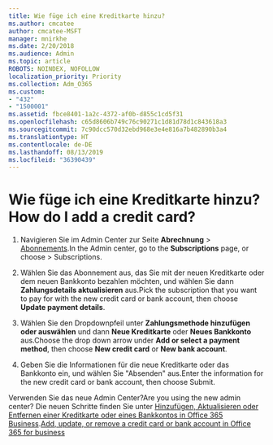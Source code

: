 ```yaml
---
title: Wie füge ich eine Kreditkarte hinzu?
ms.author: cmcatee
author: cmcatee-MSFT
manager: mnirkhe
ms.date: 2/20/2018
ms.audience: Admin
ms.topic: article
ROBOTS: NOINDEX, NOFOLLOW
localization_priority: Priority
ms.collection: Adm_O365
ms.custom:
- "432"
- "1500001"
ms.assetid: fbce8401-1a2c-4372-af0b-d855c1cd5f31
ms.openlocfilehash: c65d8606b749c76c90271c1d81d78d1c843618a3
ms.sourcegitcommit: 7c90dcc570d32ebd968e3e4e816a7b482890b3a4
ms.translationtype: HT
ms.contentlocale: de-DE
ms.lasthandoff: 08/13/2019
ms.locfileid: "36390439"
---
```

# <a name="how-do-i-add-a-credit-card"></a><span data-ttu-id="30d2e-102">Wie füge ich eine Kreditkarte hinzu?</span><span class="sxs-lookup"><span data-stu-id="30d2e-102">How do I add a credit card?</span></span>

1. <span data-ttu-id="30d2e-103">Navigieren Sie im Admin Center zur Seite **Abrechnung** \> [Abonnements](https://go.microsoft.com/fwlink/p/?linkid=842054).</span><span class="sxs-lookup"><span data-stu-id="30d2e-103">In the Admin center, go to the **Subscriptions** page, or choose \> [](https://go.microsoft.com/fwlink/p/?linkid=842054) Subscriptions.</span></span>

2. <span data-ttu-id="30d2e-104">Wählen Sie das Abonnement aus, das Sie mit der neuen Kreditkarte oder dem neuen Bankkonto bezahlen möchten, und wählen Sie dann **Zahlungsdetails aktualisieren** aus.</span><span class="sxs-lookup"><span data-stu-id="30d2e-104">Pick the subscription that you want to pay for with the new credit card or bank account, then choose **Update payment details**.</span></span>

3. <span data-ttu-id="30d2e-105">Wählen Sie den Dropdownpfeil unter **Zahlungsmethode hinzufügen oder auswählen** und dann **Neue Kreditkarte** oder **Neues Bankkonto** aus.</span><span class="sxs-lookup"><span data-stu-id="30d2e-105">Choose the drop down arrow under **Add or select a payment method**, then choose **New credit card** or **New bank account**.</span></span>

4. <span data-ttu-id="30d2e-106">Geben Sie die Informationen für die neue Kreditkarte oder das Bankkonto ein, und wählen Sie "Absenden" aus.</span><span class="sxs-lookup"><span data-stu-id="30d2e-106">Enter the information for the new credit card or bank account, then choose Submit.</span></span>

<span data-ttu-id="30d2e-107">Verwenden Sie das neue Admin Center?</span><span class="sxs-lookup"><span data-stu-id="30d2e-107">Are you using the new admin center?</span></span> <span data-ttu-id="30d2e-108">Die neuen Schritte finden Sie unter [Hinzufügen, Aktualisieren oder Entfernen einer Kreditkarte oder eines Bankkontos in Office 365 Business](https://docs.microsoft.com/de-DE/office365/admin/subscriptions-and-billing/add-update-or-remove-credit-card-or-bank-account).</span><span class="sxs-lookup"><span data-stu-id="30d2e-108">[Add, update, or remove a credit card or bank account in Office 365 for business](https://docs.microsoft.com/en-us/office365/admin/subscriptions-and-billing/add-update-or-remove-credit-card-or-bank-account)</span></span>